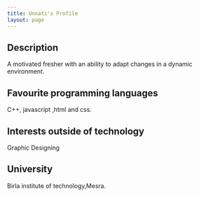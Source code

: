 ```yaml
---
title: Unnati's Profile
layout: page
---
```


## Description
A motivated fresher with an ability to adapt changes in a dynamic environment.


## Favourite programming languages

C++, javascript ,html and  css.
 

## Interests outside of technology

Graphic Designing

## University

Birla institute of technology,Mesra.